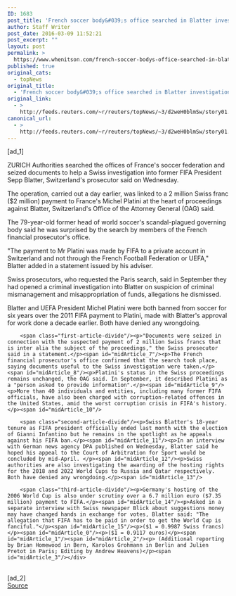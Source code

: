 ```yaml
---
ID: 1683
post_title: 'French soccer body&#039;s office searched in Blatter investigation'
author: Staff Writer
post_date: 2016-03-09 11:52:21
post_excerpt: ""
layout: post
permalink: >
  https://www.whenitson.com/french-soccer-bodys-office-searched-in-blatter-investigation/
published: true
original_cats:
  - topNews
original_title:
  - 'French soccer body&#039;s office searched in Blatter investigation'
original_link:
  - >
    http://feeds.reuters.com/~r/reuters/topNews/~3/d2weH0blmSw/story01.htm
canonical_url:
  - >
    http://feeds.reuters.com/~r/reuters/topNews/~3/d2weH0blmSw/story01.htm
---
```

 [ad_1]
<br><div id="articleText">
<span id="midArticle_start"/>

<span id="midArticle_0"/><span class="focusParagraph" readability="5"><p><span class="articleLocation">ZURICH</span> Authorities searched the offices of France's soccer federation and seized documents to help a Swiss investigation into former FIFA President Sepp Blatter, Switzerland's prosecutor said on Wednesday. </p></span><span id="midArticle_1"/><p>The operation, carried out a day earlier, was linked to a 2 million Swiss franc ($2 million) payment to France's Michel Platini at the heart of proceedings against Blatter, Switzerland's Office of the Attorney General (OAG) said.</p><span id="midArticle_2"/><p>The 79-year-old former head of world soccer's scandal-plagued governing body said he was surprised by the search by members of the French financial prosecutor's office. </p><span id="midArticle_3"/><p>"The payment to Mr Platini was made by FIFA to a private account in Switzerland and not through the French Football Federation or UEFA," Blatter added in a statement issued by his adviser.</p><span id="midArticle_4"/><p>Swiss prosecutors, who requested the Paris search, said in September they had opened a criminal investigation into Blatter on suspicion of criminal mismanagement and misappropriation of funds, allegations he dismissed.</p><span id="midArticle_5"/><p>Blatter and UEFA President Michel Platini were both banned from soccer for six years over the 2011 FIFA payment to Platini, made with Blatter's approval for work done a decade earlier. Both have denied any wrongdoing.</p><span id="midArticle_6"/>
        
        <span class="first-article-divide"/><p>"Documents were seized in connection with the suspected payment of 2 million Swiss francs that is inter alia the subject of the proceedings," the Swiss prosecutor said in a statement.</p><span id="midArticle_7"/><p>The French financial prosecutor's office confirmed that the search took place, saying documents useful to the Swiss investigation were taken.</p><span id="midArticle_8"/><p>Platini's status in the Swiss proceedings remains unchanged, the OAG said. In September, it described Platini as a "person asked to provide information".</p><span id="midArticle_9"/><p>More than 40 individuals and entities, including many former FIFA officials, have also been charged with corruption-related offences in the United States, amid the worst corruption crisis in FIFA's history.</p><span id="midArticle_10"/>
        
        <span class="second-article-divide"/><p>Swiss Blatter's 18-year tenure as FIFA president officially ended last month with the election of Gianni Infantino but he remains in the spotlight as he appeals against his FIFA ban.</p><span id="midArticle_11"/><p>In an interview with German news agency DPA published on Wednesday, Blatter said he hoped his appeal to the Court of Arbitration for Sport would be concluded by mid-April. </p><span id="midArticle_12"/><p>Swiss authorities are also investigating the awarding of the hosting rights for the 2018 and 2022 World Cups to Russia and Qatar respectively. Both have denied any wrongdoing.</p><span id="midArticle_13"/>
        
        <span class="third-article-divide"/><p>Germany's hosting of the 2006 World Cup is also under scrutiny over a 6.7 million euro ($7.35 million) payment to FIFA.</p><span id="midArticle_14"/><p>Asked in a separate interview with Swiss newspaper Blick about suggestions money may have changed hands in exchange for votes, Blatter said: "The allegation that FIFA has to be paid in order to get the World Cup is fanciful."</p><span id="midArticle_15"/><p>($1 = 0.9987 Swiss francs)</p><span id="midArticle_0"/><p>($1 = 0.9117 euros)</p><span id="midArticle_1"/><span id="midArticle_2"/><p> (Additional reporting by Brian Homewood in Bern, Karolos Grohmann in Berlin and Julien Pretot in Paris; Editing by Andrew Heavens)</p><span id="midArticle_3"/></div>
<br>[ad_2]
<br><a href="http://feeds.reuters.com/~r/reuters/topNews/~3/d2weH0blmSw/story01.htm">Source </a>